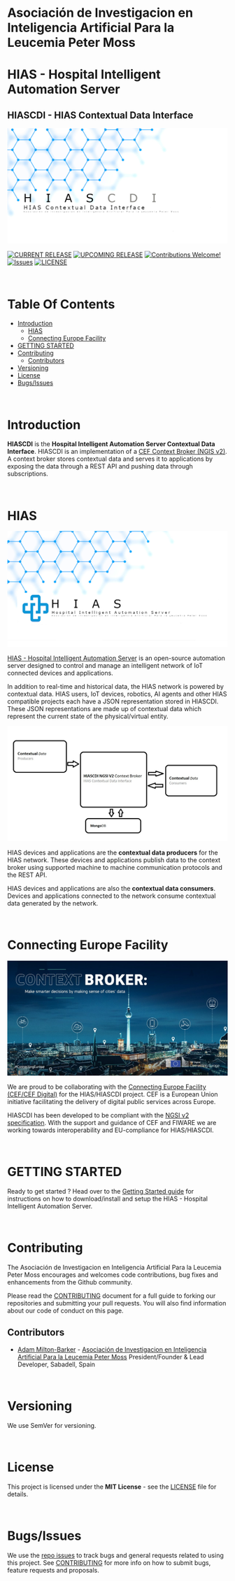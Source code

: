 # Asociación de Investigacion en Inteligencia Artificial Para la Leucemia Peter Moss
# HIAS - Hospital Intelligent Automation Server
## HIASCDI - HIAS Contextual Data Interface

![HIAS - Hospital Intelligent Automation Server](assets/images/HIASCDI.jpg)

[![CURRENT RELEASE](https://img.shields.io/badge/CURRENT%20RELEASE-0.0.0-blue.svg)](https://github.com/AIIAL/HIASCDI/tree/0.0.0) [![UPCOMING RELEASE](https://img.shields.io/badge/CURRENT%20DEV%20BRANCH-1.0.0-blue.svg)](https://github.com/AIIAL/HIASCDI/tree/1.0.0) [![Contributions Welcome!](https://img.shields.io/badge/Contributions-Welcome-lightgrey.svg)](CONTRIBUTING.md)  [![Issues](https://img.shields.io/badge/Issues-Welcome-lightgrey.svg)](issues) [![LICENSE](https://img.shields.io/badge/LICENSE-MIT-blue.svg)](LICENSE)

&nbsp;

# Table Of Contents

- [Introduction](#introduction)
  - [HIAS](#hias)
  - [Connecting Europe Facility](#connecting-europe-facility)
- [GETTING STARTED](#getting-started)
- [Contributing](#contributing)
  - [Contributors](#contributors)
- [Versioning](#versioning)
- [License](#license)
- [Bugs/Issues](#bugs-issues)

&nbsp;

# Introduction

**HIASCDI** is the **Hospital Intelligent Automation Server Contextual Data Interface**. HIASCDI is an implementation of a [CEF Context Broker (NGIS v2)](https://fiware.github.io/specifications/ngsiv2/stable/). A context broker stores contextual data and serves it to applications by exposing the data through a REST API and pushing data through subscriptions.

&nbsp;

# HIAS

![HIAS - Hospital Intelligent Automation Server](assets/images/HIAS.jpg)

[HIAS - Hospital Intelligent Automation Server](https://github.com/AIIAL/HIAS-Server) is an open-source automation server designed to control and manage an intelligent network of IoT connected devices and applications.

In addition to real-time and historical data, the HIAS network is powered by contextual data. HIAS users, IoT devices, robotics, AI agents and other HIAS compatible projects each have a JSON representation stored in HIASCDI. These JSON representations are made up of contextual data which represent the current state of the physical/virtual entity.

![HIASCDI Architecture](assets/images/HIASCDI-Architecture.jpg)

HIAS devices and applications are the **contextual data producers** for the HIAS network. These devices and applications publish data to the context broker using supported machine to machine communication protocols and the REST API.

HIAS devices and applications are also the **contextual data consumers**. Devices and applications connected to the network consume contextual data generated by the network.

&nbsp;

# Connecting Europe Facility

![CEF Context Broker](assets/images/cef-context-broker.jpg)

We are proud to be collaborating with the [Connecting Europe Facility (CEF/CEF Digital)](https://ec.europa.eu/cefdigital/wiki/display/CEFDIGITAL/CEF+Digital+Home) for the HIAS/HIASCDI project. CEF is a European Union initiative facilitating the delivery of digital public services across Europe.

HIASCDI has been developed to be compliant with the [NGSI v2 specification](https://fiware.github.io/specifications/ngsiv2/stable/). With the support and guidance of CEF and FIWARE we are working towards interoperability and EU-compliance for HIAS/HIASCDI.

&nbsp;

# GETTING STARTED

Ready to get started ? Head over to the [Getting Started guide](documentation/getting-started.md) for instructions on how to download/install and setup the HIAS - Hospital Intelligent Automation Server.

&nbsp;

# Contributing
The Asociación de Investigacion en Inteligencia Artificial Para la Leucemia Peter Moss encourages and welcomes code contributions, bug fixes and enhancements from the Github community.

Please read the [CONTRIBUTING](CONTRIBUTING.md "CONTRIBUTING") document for a full guide to forking our repositories and submitting your pull requests. You will also find information about our code of conduct on this page.

## Contributors
- [Adam Milton-Barker](https://www.leukemiaairesearch.com/association/volunteers/adam-milton-barker "Adam Milton-Barker") - [Asociación de Investigacion en Inteligencia Artificial Para la Leucemia Peter Moss](https://www.leukemiaresearchassociation.ai "Asociación de Investigacion en Inteligencia Artificial Para la Leucemia Peter Moss") President/Founder & Lead Developer, Sabadell, Spain

&nbsp;

# Versioning
We use SemVer for versioning.

&nbsp;

# License
This project is licensed under the **MIT License** - see the [LICENSE](LICENSE "LICENSE") file for details.

&nbsp;

# Bugs/Issues
We use the [repo issues](issues "repo issues") to track bugs and general requests related to using this project. See [CONTRIBUTING](CONTRIBUTING.md "CONTRIBUTING") for more info on how to submit bugs, feature requests and proposals.

